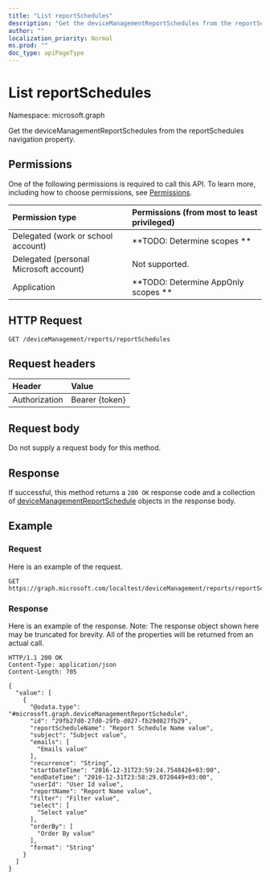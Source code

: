```yaml
---
title: "List reportSchedules"
description: "Get the deviceManagementReportSchedules from the reportSchedules navigation property."
author: ""
localization_priority: Normal
ms.prod: ""
doc_type: apiPageType
---
```


# List reportSchedules

Namespace: microsoft.graph

Get the deviceManagementReportSchedules from the reportSchedules navigation property.

## Permissions
One of the following permissions is required to call this API. To learn more, including how to choose permissions, see [Permissions](/concepts/permissions-reference.md).

|Permission type|Permissions (from most to least privileged)|
|:---|:---|
|Delegated (work or school account)|**TODO: Determine scopes **|
|Delegated (personal Microsoft account)|Not supported.|
|Application|**TODO: Determine AppOnly scopes **|

## HTTP Request
<!-- {
  "blockType": "ignored"
}
-->
``` http
GET /deviceManagement/reports/reportSchedules
```

## Request headers
|Header|Value|
|:---|:---|
|Authorization|Bearer {token}|

## Request body
Do not supply a request body for this method.

## Response
If successful, this method returns a `200 OK` response code and a collection of [deviceManagementReportSchedule](../resources/devicemanagementreportschedule.md) objects in the response body.

## Example

### Request
Here is an example of the request.
<!-- {
  "blockType": "request",
  "name": "get_devicemanagementreportschedule"
}
-->
``` http
GET https://graph.microsoft.com/localtest/deviceManagement/reports/reportSchedules
```

### Response
Here is an example of the response. Note: The response object shown here may be truncated for brevity. All of the properties will be returned from an actual call.
<!-- {
  "blockType": "response",
  "truncated": true,
  "@odata.type": "collection(microsoft.graph.devicemanagementreportschedule)"
}
-->
``` http
HTTP/1.1 200 OK
Content-Type: application/json
Content-Length: 705

{
  "value": [
    {
      "@odata.type": "#microsoft.graph.deviceManagementReportSchedule",
      "id": "29fb27d0-27d0-29fb-d027-fb29d027fb29",
      "reportScheduleName": "Report Schedule Name value",
      "subject": "Subject value",
      "emails": [
        "Emails value"
      ],
      "recurrence": "String",
      "startDateTime": "2016-12-31T23:59:24.7548426+03:00",
      "endDateTime": "2016-12-31T23:58:29.0720449+03:00",
      "userId": "User Id value",
      "reportName": "Report Name value",
      "filter": "Filter value",
      "select": [
        "Select value"
      ],
      "orderBy": [
        "Order By value"
      ],
      "format": "String"
    }
  ]
}
```

